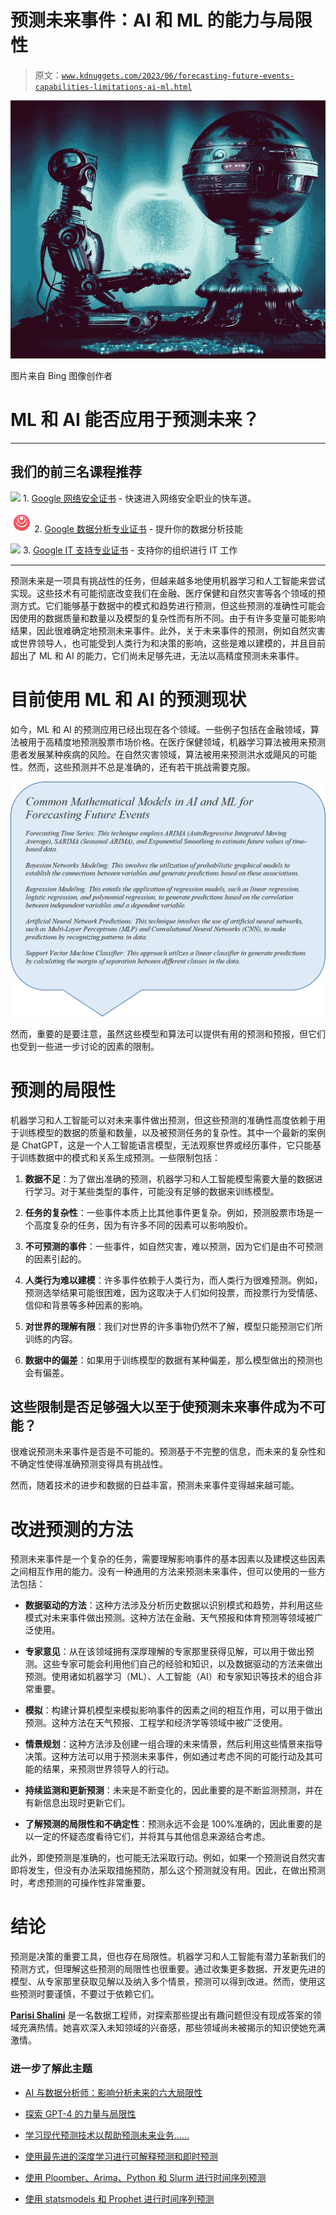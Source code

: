 # 预测未来事件：AI 和 ML 的能力与局限性

> 原文：[`www.kdnuggets.com/2023/06/forecasting-future-events-capabilities-limitations-ai-ml.html`](https://www.kdnuggets.com/2023/06/forecasting-future-events-capabilities-limitations-ai-ml.html)

![预测未来事件：AI 和 ML 的能力与局限性](img/082cd39de73e49e575d1902ba893714b.png)

图片来自 Bing 图像创作者

# ML 和 AI 能否应用于预测未来？

* * *

## 我们的前三名课程推荐

![](img/0244c01ba9267c002ef39d4907e0b8fb.png) 1\. [Google 网络安全证书](https://www.kdnuggets.com/google-cybersecurity) - 快速进入网络安全职业的快车道。

![](img/e225c49c3c91745821c8c0368bf04711.png) 2\. [Google 数据分析专业证书](https://www.kdnuggets.com/google-data-analytics) - 提升你的数据分析技能

![](img/0244c01ba9267c002ef39d4907e0b8fb.png) 3\. [Google IT 支持专业证书](https://www.kdnuggets.com/google-itsupport) - 支持你的组织进行 IT 工作

* * *

预测未来是一项具有挑战性的任务，但越来越多地使用机器学习和人工智能来尝试实现。这些技术有可能彻底改变我们在金融、医疗保健和自然灾害等各个领域的预测方式。它们能够基于数据中的模式和趋势进行预测，但这些预测的准确性可能会因使用的数据质量和数量以及模型的复杂性而有所不同。由于有许多变量可能影响结果，因此很难确定地预测未来事件。此外，关于未来事件的预测，例如自然灾害或世界领导人，也可能受到人类行为和决策的影响，这些是难以建模的，并且目前超出了 ML 和 AI 的能力，它们尚未足够先进，无法以高精度预测未来事件。

# 目前使用 ML 和 AI 的预测现状

如今，ML 和 AI 的预测应用已经出现在各个领域。一些例子包括在金融领域，算法被用于高精度地预测股票市场价格。在医疗保健领域，机器学习算法被用来预测患者发展某种疾病的风险。在自然灾害领域，算法被用来预测洪水或飓风的可能性。然而，这些预测并不总是准确的，还有若干挑战需要克服。

![预测未来事件：AI 和 ML 的能力与局限性](img/0f421f47e4c5972cb7b10da6788bdf3d.png)

然而，重要的是要注意，虽然这些模型和算法可以提供有用的预测和预报，但它们也受到一些进一步讨论的因素的限制。

# 预测的局限性

机器学习和人工智能可以对未来事件做出预测，但这些预测的准确性高度依赖于用于训练模型的数据的质量和数量，以及被预测任务的复杂性。其中一个最新的案例是 ChatGPT，这是一个人工智能语言模型，无法观察世界或经历事件，它只能基于训练数据中的模式和关系生成预测。一些限制包括：

1.  **数据不足**：为了做出准确的预测，机器学习和人工智能模型需要大量的数据进行学习。对于某些类型的事件，可能没有足够的数据来训练模型。

1.  **任务的复杂性**：一些事件本质上比其他事件更复杂。例如，预测股票市场是一个高度复杂的任务，因为有许多不同的因素可以影响股价。

1.  **不可预测的事件**：一些事件，如自然灾害，难以预测，因为它们是由不可预测的因素引起的。

1.  **人类行为难以建模**：许多事件依赖于人类行为，而人类行为很难预测。例如，预测选举结果可能很困难，因为这取决于人们如何投票，而投票行为受情感、信仰和背景等多种因素的影响。

1.  **对世界的理解有限**：我们对世界的许多事物仍然不了解，模型只能预测它们所训练的内容。

1.  **数据中的偏差**：如果用于训练模型的数据有某种偏差，那么模型做出的预测也会有偏差。

## 这些限制是否足够强大以至于使预测未来事件成为不可能？

很难说预测未来事件是否是不可能的。预测基于不完整的信息，而未来的复杂性和不确定性使得准确预测变得具有挑战性。

然而，随着技术的进步和数据的日益丰富，预测未来事件变得越来越可能。

# 改进预测的方法

预测未来事件是一个复杂的任务，需要理解影响事件的基本因素以及建模这些因素之间相互作用的能力。没有一种通用的方法来预测未来事件，但可以使用的一些方法包括：

+   **数据驱动的方法**：这种方法涉及分析历史数据以识别模式和趋势，并利用这些模式对未来事件做出预测。这种方法在金融、天气预报和体育预测等领域被广泛使用。

+   **专家意见**：从在该领域拥有深厚理解的专家那里获得见解，可以用于做出预测。这些专家可能会利用他们自己的经验和知识，以及数据驱动的方法来做出预测。使用诸如机器学习（ML）、人工智能（AI）和专家知识等技术的组合非常重要。

+   **模拟**：构建计算机模型来模拟影响事件的因素之间的相互作用，可以用于做出预测。这种方法在天气预报、工程学和经济学等领域中被广泛使用。

+   **情景规划**：这种方法涉及创建一组合理的未来情景，然后利用这些情景来指导决策。这种方法可以用于预测未来事件，例如通过考虑不同的可能行动及其可能的结果，来预测世界领导人的行动。

+   **持续监测和更新预测**：未来是不断变化的，因此重要的是不断监测预测，并在有新信息出现时更新它们。

+   **了解预测的局限性和不确定性**：预测永远不会是 100%准确的，因此重要的是以一定的怀疑态度看待它们，并将其与其他信息来源结合考虑。

此外，即使预测是准确的，也可能无法采取行动。例如，如果一个预测说自然灾害即将发生，但没有办法采取措施预防，那么这个预测就没有用。因此，在做出预测时，考虑预测的可操作性非常重要。

# 结论

预测是决策的重要工具，但也存在局限性。机器学习和人工智能有潜力革新我们的预测方式，但理解这些预测的局限性也很重要。通过收集更多数据、开发更先进的模型、从专家那里获取见解以及纳入多个情景，预测可以得到改进。然而，使用这些预测时要谨慎，不要过于依赖它们。

**[Parisi Shalini](https://www.linkedin.com/in/shalini-parisi-44ab491b1/)** 是一名数据工程师，对探索那些提出有趣问题但没有现成答案的领域充满热情。她喜欢深入未知领域的兴奋感，那些领域尚未被揭示的知识使她充满激情。

### 进一步了解此主题

+   [AI 与数据分析师：影响分析未来的六大局限性](https://www.kdnuggets.com/ai-vs-data-analysts-top-6-limitations-impacting-the-future-of-analytics)

+   [探索 GPT-4 的力量与局限性](https://www.kdnuggets.com/2023/07/exploring-power-limitations-gpt4.html)

+   [学习现代预测技术以帮助预测未来业务……](https://www.kdnuggets.com/2022/12/sphere-learn-modern-forecasting-techniques-help-predict-future-business-outcomes.html)

+   [使用最先进的深度学习进行可解释预测和即时预测](https://www.kdnuggets.com/2021/12/sota-explainable-forecasting-and-nowcasting.html)

+   [使用 Ploomber、Arima、Python 和 Slurm 进行时间序列预测](https://www.kdnuggets.com/2022/03/time-series-forecasting-ploomber-arima-python-slurm.html)

+   [使用 statsmodels 和 Prophet 进行时间序列预测](https://www.kdnuggets.com/2023/03/time-series-forecasting-statsmodels-prophet.html)
